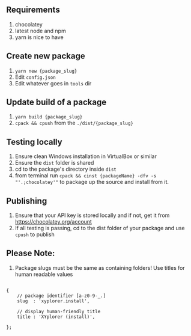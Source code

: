 ## Requirements
1. chocolatey
1. latest node and npm
1. yarn is nice to have

## Create new package
1. `yarn new {package_slug}`
1. Edit `config.json`
1. Edit whatever goes in `tools` dir

## Update build of a package
1. `yarn build {package_slug}`
1. `cpack && cpush` from the `./dist/{package_slug}`

## Testing locally
1. Ensure clean Windows installation in VirtualBox or similar
1. Ensure the `dist` folder is shared
1. cd to the package's directory inside `dist` 
1. from terminal run `cpack && cinst {packageName} -dfv -s "'.;chocolatey'"` to package up the source and install from it.


## Publishing
1. Ensure that your API key is stored locally and if not, get it from https://chocolatey.org/account
1. If all testing is passing, cd to the dist folder of your package and use `cpush` to publish

## Please Note:
1. Package slugs must be the same as containing folders! Use titles for human readable values
```

{
    // package identifier [a-z0-9-_.]
    slug  : 'xyplorer.install',

    // display human-friendly title
    title : 'XYplorer (install)',

};

```

